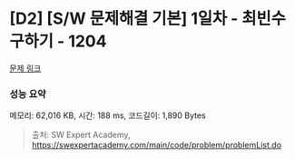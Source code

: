 # [D2] [S/W 문제해결 기본] 1일차 - 최빈수 구하기 - 1204 

[문제 링크](https://swexpertacademy.com/main/code/problem/problemDetail.do?contestProbId=AV13zo1KAAACFAYh) 

### 성능 요약

메모리: 62,016 KB, 시간: 188 ms, 코드길이: 1,890 Bytes



> 출처: SW Expert Academy, https://swexpertacademy.com/main/code/problem/problemList.do